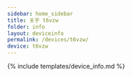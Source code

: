 ```yaml
---
sidebar: home_sidebar
title: 关于 t6vzw
folder: info
layout: deviceinfo
permalink: /devices/t6vzw/
device: t6vzw
---
```

{% include templates/device_info.md %}
